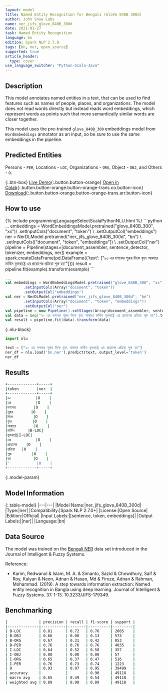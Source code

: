 ```yaml
---
layout: model
title: Named Entity Recognition for Bengali (GloVe 840B 300d)
author: John Snow Labs
name: ner_jifs_glove_840B_300d
date: 2021-01-27
task: Named Entity Recognition
language: bn
edition: Spark NLP 2.7.0
tags: [bn, ner, open_source]
supported: true
article_header:
  type: cover
use_language_switcher: "Python-Scala-Java"
---
```


## Description

This model annotates named entities in a text, that can be used to find features such as names of people, places, and organizations. The model does not read words directly but instead reads word embeddings, which represent words as points such that more semantically similar words are closer together.

This model uses the pre-trained `glove_840B_300` embeddings model from `WordEmbeddings` annotator as an input, so be sure to use the same embeddings in the pipeline.

## Predicted Entities

Persons - `PER`, Locations - `LOC`, Organizations - `ORG`, Object - `OBJ`, and Others - `O`.

{:.btn-box}
[Live Demo](https://demo.johnsnowlabs.com/public/NER_EN/){:.button.button-orange}
[Open in Colab](https://colab.research.google.com/github/JohnSnowLabs/spark-nlp-workshop/blob/master/tutorials/streamlit_notebooks/NER.ipynb){:.button.button-orange.button-orange-trans.co.button-icon}
[Download](https://s3.amazonaws.com/auxdata.johnsnowlabs.com/public/models/ner_jifs_glove_840B_300d_bn_2.7.0_2.4_1611770574503.zip){:.button.button-orange.button-orange-trans.arr.button-icon}

## How to use



<div class="tabs-box" markdown="1">
{% include programmingLanguageSelectScalaPythonNLU.html %}
```python
...
embeddings = WordEmbeddingsModel.pretrained("glove_840B_300", "xx")\
          .setInputCols("document", "token") \
          .setOutputCol("embeddings")
ner = NerDLModel.pretrained("ner_jifs_glove_840B_300d", "bn") \
        .setInputCols(["document", "token", "embeddings"]) \
        .setOutputCol("ner")
pipeline = Pipeline(stages=[document_assembler, sentence_detector, tokenizer, embeddings, ner])
example = spark.createDataFrame(pd.DataFrame({'text': ["৯০ এর দশকের শুরুর দিকে বৃহৎ আকারে মার্কিন যুক্তরাষ্ট্রে এর প্রয়োগের প্রক্রিয়া শুরু হয়'"]}))
result = pipeline.fit(example).transform(example)
```

```scala
...
val embeddings = WordEmbeddingsModel.pretrained("glove_840B_300", "xx")
        .setInputCols(Array("document", "token"))
        .setOutputCol("embeddings")
val ner = NerDLModel.pretrained("ner_jifs_glove_840B_300d", "bn")
        .setInputCols(Array("document", "token", "embeddings"))
        .setOutputCol("ner")
val pipeline = new Pipeline().setStages(Array(document_assembler, sentence_detector, tokenizer, embeddings, ner))
val data = Seq("৯০ এর দশকের শুরুর দিকে বৃহৎ আকারে মার্কিন যুক্তরাষ্ট্রে এর প্রয়োগের প্রক্রিয়া শুরু হয়").toDF("text")
val result = pipeline.fit(data).transform(data)
```

{:.nlu-block}
```python
import nlu

text = ["৯০ এর দশকের শুরুর দিকে বৃহৎ আকারে মার্কিন যুক্তরাষ্ট্রে এর প্রয়োগের প্রক্রিয়া শুরু হয়"]
ner_df = nlu.load('bn.ner').predict(text, output_level='token')
ner_df
```

</div>

## Results

```bash
+-------------+-----+
|token        |ner  |
+-------------+-----+
|৯০           |O    |
|এর           |O    |
|দশকের        |O    |
|শুরুর        |O    |
|দিকে         |O    |
|বৃহৎ         |O    |
|আকারে        |O    |
|মার্কিন      |B-LOC|
|যুক্তরাষ্ট্রে|I-LOC|
|এর           |O    |
|প্রয়োগের    |O    |
|প্রক্রিয়া   |O    |
|শুরু         |O    |
|হয়          |O    |
|'            |O    |
+-------------+-----+
```

{:.model-param}
## Model Information

{:.table-model}
|---|---|
|Model Name:|ner_jifs_glove_840B_300d|
|Type:|ner|
|Compatibility:|Spark NLP 2.7.0+|
|License:|Open Source|
|Edition:|Official|
|Input Labels:|[sentence, token, embeddings]|
|Output Labels:|[ner]|
|Language:|bn|

## Data Source

The model was trained on the [Bengali NER](https://github.com/MISabic/NER-Bangla-Dataset) data set introduced in the Journal of Intelligent & Fuzzy Systems.

Reference:

- Karim, Redwanul & Islam, M. A. & Simanto, Sazid & Chowdhury, Saif & Roy, Kalyan & Neon, Adnan & Hasan, Md & Firoze, Adnan & Rahman, Mohammad. (2019). A step towards information extraction: Named entity recognition in Bangla using deep learning. Journal of Intelligent & Fuzzy Systems. 37. 1-13. 10.3233/JIFS-179349.

## Benchmarking

```bash
|              | precision | recall | f1-score | support |
|--------------|-----------|--------|----------|---------|
| B-LOC        | 0.81      | 0.72   | 0.76     | 2005    |
| B-OBJ        | 0.66      | 0.08   | 0.13     | 573     |
| B-ORG        | 0.67      | 0.31   | 0.42     | 853     |
| B-PER        | 0.76      | 0.76   | 0.76     | 4035    |
| I-LOC        | 0.64      | 0.52   | 0.58     | 357     |
| I-OBJ        | 0.00      | 0.00   | 0.00     | 57      |
| I-ORG        | 0.65      | 0.37   | 0.47     | 516     |
| I-PER        | 0.76      | 0.73   | 0.74     | 1223    |
| O            | 0.93      | 0.97   | 0.95     | 39499   |
| accuracy     |           |        | 0.90     | 49118   |
| macro avg    | 0.65      | 0.49   | 0.54     | 49118   |
| weighted avg | 0.89      | 0.90   | 0.89     | 49118   |
```